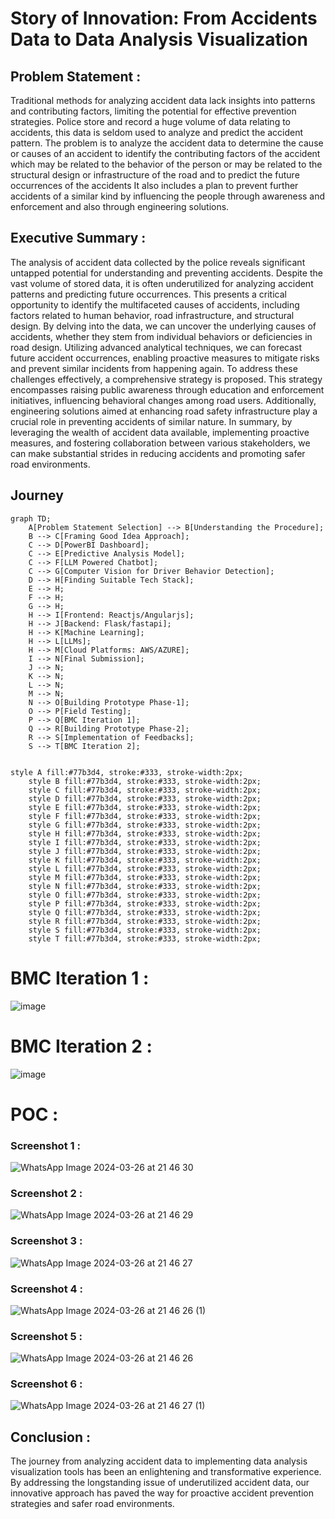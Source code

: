 # Story of Innovation: From Accidents Data to Data Analysis Visualization 

## Problem Statement :
Traditional methods for analyzing accident data lack insights into patterns and contributing factors, limiting the potential for effective prevention strategies. Police store and record a huge volume of data relating to accidents, this data is seldom used to analyze and predict the accident pattern. The problem is to analyze the accident data to determine the cause or causes of an accident to identify the contributing factors of the accident which may be related to the behavior of the person or may be related to the structural design or infrastructure of the road and to predict the future occurrences of the accidents It also includes a plan to prevent further accidents of a similar kind by influencing the people through awareness and enforcement and also through engineering solutions.

## Executive Summary :
The analysis of accident data collected by the police reveals significant untapped potential for understanding and preventing accidents. Despite the vast volume of stored data, it is often underutilized for analyzing accident patterns and predicting future occurrences. This presents a critical opportunity to identify the multifaceted causes of accidents, including factors related to human behavior, road infrastructure, and structural design. By delving into the data, we can uncover the underlying causes of accidents, whether they stem from individual behaviors or deficiencies in road design. Utilizing advanced analytical techniques, we can forecast future accident occurrences, enabling proactive measures to mitigate risks and prevent similar incidents from happening again. To address these challenges effectively, a comprehensive strategy is proposed. This strategy encompasses raising public awareness through education and enforcement initiatives, influencing behavioral changes among road users. Additionally, engineering solutions aimed at enhancing road safety infrastructure play a crucial role in preventing accidents of similar nature. In summary, by leveraging the wealth of accident data available, implementing proactive measures, and fostering collaboration between various stakeholders, we can make substantial strides in reducing accidents and promoting safer road environments.

## Journey 

```mermaid
graph TD;
    A[Problem Statement Selection] --> B[Understanding the Procedure];
    B --> C[Framing Good Idea Approach];
    C --> D[PowerBI Dashboard];
    C --> E[Predictive Analysis Model];
    C --> F[LLM Powered Chatbot];
    C --> G[Computer Vision for Driver Behavior Detection];
    D --> H[Finding Suitable Tech Stack];
    E --> H;
    F --> H;
    G --> H;
    H --> I[Frontend: Reactjs/Angularjs];
    H --> J[Backend: Flask/fastapi];
    H --> K[Machine Learning];
    H --> L[LLMs];
    H --> M[Cloud Platforms: AWS/AZURE];
    I --> N[Final Submission];
    J --> N;
    K --> N;
    L --> N;
    M --> N;
    N --> O[Building Prototype Phase-1];
    O --> P[Field Testing];
    P --> Q[BMC Iteration 1];
    Q --> R[Building Prototype Phase-2];
    R --> S[Implementation of Feedbacks];
    S --> T[BMC Iteration 2];


style A fill:#77b3d4, stroke:#333, stroke-width:2px;
    style B fill:#77b3d4, stroke:#333, stroke-width:2px;
    style C fill:#77b3d4, stroke:#333, stroke-width:2px;
    style D fill:#77b3d4, stroke:#333, stroke-width:2px;
    style E fill:#77b3d4, stroke:#333, stroke-width:2px;
    style F fill:#77b3d4, stroke:#333, stroke-width:2px;
    style G fill:#77b3d4, stroke:#333, stroke-width:2px;
    style H fill:#77b3d4, stroke:#333, stroke-width:2px;
    style I fill:#77b3d4, stroke:#333, stroke-width:2px;
    style J fill:#77b3d4, stroke:#333, stroke-width:2px;
    style K fill:#77b3d4, stroke:#333, stroke-width:2px;
    style L fill:#77b3d4, stroke:#333, stroke-width:2px;
    style M fill:#77b3d4, stroke:#333, stroke-width:2px;
    style N fill:#77b3d4, stroke:#333, stroke-width:2px;
    style O fill:#77b3d4, stroke:#333, stroke-width:2px;
    style P fill:#77b3d4, stroke:#333, stroke-width:2px;
    style Q fill:#77b3d4, stroke:#333, stroke-width:2px;
    style R fill:#77b3d4, stroke:#333, stroke-width:2px;
    style S fill:#77b3d4, stroke:#333, stroke-width:2px;
    style T fill:#77b3d4, stroke:#333, stroke-width:2px;
```



# BMC Iteration 1 :
![image](https://github.com/Prureddy/Accident_Data_Analysis/assets/99805816/50f67e2c-8e90-4659-adaa-306909c1c8b7)

# BMC Iteration 2 :
![image](https://github.com/Prureddy/Accident_Data_Analysis/assets/99805816/a44ef193-5e2b-450b-b4b1-59e02090b7d3)






# POC :

### Screenshot 1 :

![WhatsApp Image 2024-03-26 at 21 46 30](https://github.com/Prureddy/Accident_Data_Analysis/assets/99805816/0e8cf835-fd0c-4ef6-92d2-7984f03f8d01)

### Screenshot 2 :

![WhatsApp Image 2024-03-26 at 21 46 29](https://github.com/Prureddy/Accident_Data_Analysis/assets/99805816/4a334f6e-719e-4a43-9e13-122610fa576a)

### Screenshot 3 :

![WhatsApp Image 2024-03-26 at 21 46 27](https://github.com/Prureddy/Accident_Data_Analysis/assets/99805816/de901804-8c1c-4d90-902c-8ab9cc51ac52)

### Screenshot 4 : 

![WhatsApp Image 2024-03-26 at 21 46 26 (1)](https://github.com/Prureddy/Accident_Data_Analysis/assets/99805816/ded18b20-7bc1-4ce4-84de-7d66c0fb4e8f)

### Screenshot 5 :

![WhatsApp Image 2024-03-26 at 21 46 26](https://github.com/Prureddy/Accident_Data_Analysis/assets/99805816/fcac0bd2-f492-47c3-b3cb-169981e3cbf5)

### Screenshot 6 :

![WhatsApp Image 2024-03-26 at 21 46 27 (1)](https://github.com/Prureddy/Accident_Data_Analysis/assets/99805816/d3c18356-54cb-4a9a-b420-7091fea33f59)


## Conclusion :

The journey from analyzing accident data to implementing data analysis visualization tools has been an enlightening and transformative experience. By addressing the longstanding issue of underutilized accident data, our innovative approach has paved the way for proactive accident prevention strategies and safer road environments.


